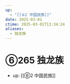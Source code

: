 ```yaml
---
up:
  - "[[⑥2 中国民族]]"
date: 2025-03-01
ctime: 2025-03-01T13:34:24
aliases:
  - 独龙族
---
```


# ⑥265 独龙族

- up: [[⑥2 中国民族]]
